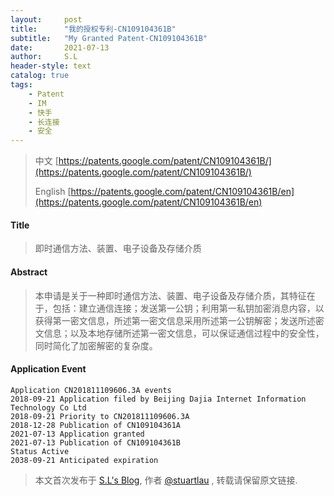 ```yaml
---
layout:     post
title:      "我的授权专利-CN109104361B"
subtitle:   "My Granted Patent-CN109104361B"
date:       2021-07-13
author:     S.L
header-style: text
catalog: true
tags:
    - Patent
    - IM
    - 快手
    - 长连接
    - 安全
---
```

> 中文 [https://patents.google.com/patent/CN109104361B/](https://patents.google.com/patent/CN109104361B/)
>
> English [https://patents.google.com/patent/CN109104361B/en](https://patents.google.com/patent/CN109104361B/en)

#### Title
> 即时通信方法、装置、电子设备及存储介质







#### Abstract
> 本申请是关于一种即时通信方法、装置、电子设备及存储介质，其特征在于，包括：建立通信连接；发送第一公钥；利用第一私钥加密消息内容，以获得第一密文信息，所述第一密文信息采用所述第一公钥解密；发送所述密文信息；以及本地存储所述第一密文信息，可以保证通信过程中的安全性，同时简化了加密解密的复杂度。







#### Application Event
```
Application CN201811109606.3A events 
2018-09-21 Application filed by Beijing Dajia Internet Information Technology Co Ltd
2018-09-21 Priority to CN201811109606.3A
2018-12-28 Publication of CN109104361A
2021-07-13 Application granted
2021-07-13 Publication of CN109104361B
Status Active
2038-09-21 Anticipated expiration
```
> 本文首次发布于 [S.L's Blog](http://elsef.com), 作者 [@stuartlau](http://github.com/stuartlau) ,
转载请保留原文链接.
